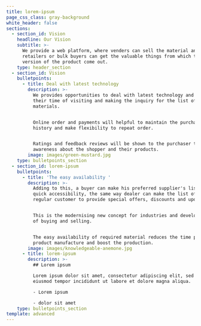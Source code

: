 ```yaml
---
title: lorem-ipsum
page_css_class: gray-background
white_header: false
sections:
  - section_id: Vision
    headline: Our Vision
    subtitle: >-
      We provide a web platform, where venders can sell the material and the
      retailers or bulk buyers can get the valuable things from which the final
      version of the product come out.
    type: header_section
  - section_id: Vision
    bulletpoints:
      - title: Deal with latest technology
        description: >-
          We provides opportunities to deal with latest technology and avoid
          their time of visiting and making the inquiry for the list of
          materials. 


          Online order and payments will helpful to maintain the purchase
          history and make flexibility to repeat order.


          Ratings and feedback reviews will be shown to the purchaser to get
          awareness about the shopper and their products.  
        image: images/green-mustard.jpg
    type: bulletpoints_section
  - section_id: lorem-ipsum
    bulletpoints:
      - title: 'The easy availability '
        description: >-
          Adding to this, a buyer can make his preferred supplier's list for his
          quick accessibility, the same way dealer can make the list of his
          regular customer to provide special offers, discounts and updates. 


          This is the modernising new concept for industries and develop new way
          of buying and selling.


          The easy availability of required material reduces the time phase of
          product manufacture and boost the production. 
        image: images/knowledgeable-anemone.jpg
      - title: lorem-ipsum
        description: >-
          ## Lorem ipsum

          Lorem ipsum dolor sit amet, consectetur adipiscing elit, sed do
          eiusmod tempor incididunt ut labore et dolore magna aliqua.

          - Lorem ipsum

          - dolor sit amet
    type: bulletpoints_section
template: advanced
---
```

